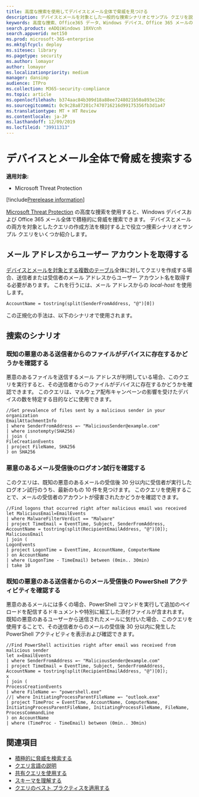 ```yaml
---
title: 高度な捜索を使用してデバイスとメール全体で脅威を見つける
description: デバイスとメールを対象とした一般的な捜索シナリオとサンプル クエリを説明します。
keywords: 高度な捜索、Office365 データ、Windows デバイス、Office 365 メールの正規化、メール、脅威の捜索、サイバー脅威の捜索、検索、クエリ、テレメトリ、Microsoft 365、Microsoft Threat Protection
search.product: eADQiWindows 10XVcnh
search.appverid: met150
ms.prod: microsoft-365-enterprise
ms.mktglfcycl: deploy
ms.sitesec: library
ms.pagetype: security
ms.author: lomayor
author: lomayor
ms.localizationpriority: medium
manager: dansimp
audience: ITPro
ms.collection: M365-security-compliance
ms.topic: article
ms.openlocfilehash: b374aac84b309d18a88ee7248021b50a893e120c
ms.sourcegitcommit: 0c9c28a87201c7470716216d99175356fb3d1a47
ms.translationtype: MT + HT Review
ms.contentlocale: ja-JP
ms.lasthandoff: 12/09/2019
ms.locfileid: "39911313"
---
```

# <a name="hunt-for-threats-across-devices-and-emails"></a>デバイスとメール全体で脅威を捜索する

**適用対象:**
- Microsoft Threat Protection

[!include[Prerelease information](prerelease.md)]

[Microsoft Threat Protection](advanced-hunting-overview.md) の高度な捜索を使用すると、Windows デバイスおよび Office 365 メール全体で積極的に脅威を捜索できます。 デバイスとメールの両方を対象としたクエリの作成方法を検討する上で役立つ捜索シナリオとサンプル クエリをいくつか紹介します。

## <a name="obtain-user-accounts-from-email-addresses"></a>メール アドレスからユーザー アカウントを取得する
[デバイスとメールを対象とする複数のテーブル](advanced-hunting-schema-tables.md)全体に対してクエリを作成する場合、送信者または受信者のメール アドレスからユーザー アカウント名を取得する必要があります。 これを行うには、メール アドレスからの *local-host* を使用します。

```
AccountName = tostring(split(SenderFromAddress, "@")[0])
```

この正規化の手法は、以下のシナリオで使用されます。

## <a name="hunting-scenarios"></a>捜索のシナリオ

### <a name="check-if-files-from-a-known-malicious-sender-are-on-your-devices"></a>既知の悪意のある送信者からのファイルがデバイスに存在するかどうかを確認する
悪意のあるファイルを送信するメール アドレスが判明している場合、このクエリを実行すると、その送信者からのファイルがデバイスに存在するかどうかを確認できます。 このクエリは、マルウェア配布キャンペーンの影響を受けたデバイスの数を特定する目的などに使用できます。

```
//Get prevalence of files sent by a malicious sender in your organization
EmailAttachmentInfo
| where SenderFromAddress =~ "MaliciousSender@example.com"
| where isnotempty(SHA256)
| join (
FileCreationEvents
| project FileName, SHA256
) on SHA256
```

### <a name="review-logon-attempts-after-receipt-of-malicious-emails"></a>悪意のあるメール受信後のログオン試行を確認する
このクエリは、既知の悪意のあるメールの受信後 30 分以内に受信者が実行したログオン試行のうち、最新のもの 10 件を見つけます。 このクエリを使用することで、メールの受信者のアカウントが侵害されたかどうかを確認できます。

```
//Find logons that occurred right after malicious email was received
let MaliciousEmail=EmailEvents
| where MalwareFilterVerdict == "Malware" 
| project TimeEmail = EventTime, Subject, SenderFromAddress, AccountName = tostring(split(RecipientEmailAddress, "@")[0]);
MaliciousEmail
| join (
LogonEvents
| project LogonTime = EventTime, AccountName, ComputerName
) on AccountName 
| where (LogonTime - TimeEmail) between (0min.. 30min)
| take 10
```

### <a name="review-powershell-activities-after-receipt-of-emails-from-known-malicious-sender"></a>既知の悪意のある送信者からのメール受信後の PowerShell アクティビティを確認する
悪意のあるメールには多くの場合、PowerShell コマンドを実行して追加のペイロードを配信するドキュメントや特別に細工した添付ファイルが含まれます。 既知の悪意のあるユーザーから送信されたメールに気付いた場合、このクエリを使用することで、その送信者からのメールの受信後 30 分以内に発生した PowerShell アクティビティを表示および確認できます。  

```
//Find PowerShell activities right after email was received from malicious sender
let x=EmailEvents
| where SenderFromAddress =~ "MaliciousSender@example.com"
| project TimeEmail = EventTime, Subject, SenderFromAddress, AccountName = tostring(split(RecipientEmailAddress, "@")[0]);
x
| join (
ProcessCreationEvents
| where FileName =~ "powershell.exe"
//| where InitiatingProcessParentFileName =~ "outlook.exe"
| project TimeProc = EventTime, AccountName, ComputerName, InitiatingProcessParentFileName, InitiatingProcessFileName, FileName, ProcessCommandLine
) on AccountName 
| where (TimeProc - TimeEmail) between (0min.. 30min)
```

## <a name="related-topics"></a>関連項目
- [積極的に脅威を検索する](advanced-hunting-overview.md)
- [クエリ言語の説明](advanced-hunting-query-language.md)
- [共有クエリを使用する](advanced-hunting-shared-queries.md)
- [スキーマを理解する](advanced-hunting-schema-tables.md)
- [クエリのベスト プラクティスを適用する](advanced-hunting-best-practices.md)